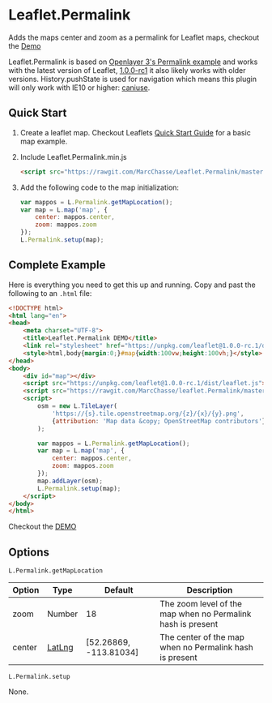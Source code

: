 # Leaflet.Permalink
Adds the maps center and zoom as a permalink for Leaflet maps, checkout the [Demo](https://marcchasse.github.io/leaflet.Permalink/)

Leaflet.Permalink is based on [Openlayer 3's Permalink example](http://openlayers.org/en/latest/examples/Permalink.html) and works with the latest version of Leaflet, [1.0.0-rc1](http://leafletjs.com/reference-1.0.0.html) it also likely works with older versions.
History.pushState is used for navigation which means this plugin will only work with IE10 or higher: [caniuse](http://caniuse.com/#feat=history).

## Quick Start

1. Create a leaflet map. Checkout Leaflets [Quick Start Guide](http://leafletjs.com/examples/quick-start.html) for a basic map example.

2. Include Leaflet.Permalink.min.js

    ```html
    <script src="https://rawgit.com/MarcChasse/Leaflet.Permalink/master/Leaflet.Permalink.min.js"></script>
    ```
3. Add the following code to the map initialization:
    ```javascript
    var mappos = L.Permalink.getMapLocation();
    var map = L.map('map', {
        center: mappos.center,
        zoom: mappos.zoom
    });
    L.Permalink.setup(map);
    ```
## Complete Example
Here is everything you need to get this up and running. Copy and past the following to an `.html` file:
```html
<!DOCTYPE html>
<html lang="en">
<head>
	<meta charset="UTF-8">
	<title>Leaflet.Permalink DEMO</title>
	<link rel="stylesheet" href="https://unpkg.com/leaflet@1.0.0-rc.1/dist/leaflet.css" />
	<style>html,body{margin:0;}#map{width:100vw;height:100vh;}</style>
</head>
<body>
	<div id="map"></div>
	<script src="https://unpkg.com/leaflet@1.0.0-rc.1/dist/leaflet.js"></script>
	<script src="https://rawgit.com/MarcChasse/leaflet.Permalink/master/leaflet.permalink.min.js"></script>
	<script>
	    osm = new L.TileLayer(
	    	'https://{s}.tile.openstreetmap.org/{z}/{x}/{y}.png',
	    	{attribution: 'Map data &copy; OpenStreetMap contributors'}
	    );

		var mappos = L.Permalink.getMapLocation();
	    var map = L.map('map', {
	        center: mappos.center,
	        zoom: mappos.zoom
	    });
		map.addLayer(osm);
	    L.Permalink.setup(map);
	</script>
</body>
</html>
```
Checkout the [DEMO](https://marcchasse.github.io/leaflet.Permalink/)

## Options
`L.Permalink.getMapLocation`

| Option | Type                                                 | Default                | Description                                                 |
|--------|------------------------------------------------------|------------------------|-------------------------------------------------------------|
| zoom   | Number                                               | 18                     | The zoom level of the map when no Permalink hash is present |
| center | [LatLng](http://leafletjs.com/reference.html#latlng) | [52.26869, -113.81034] | The center of the map when no Permalink hash is present     |

`L.Permalink.setup`

None.
